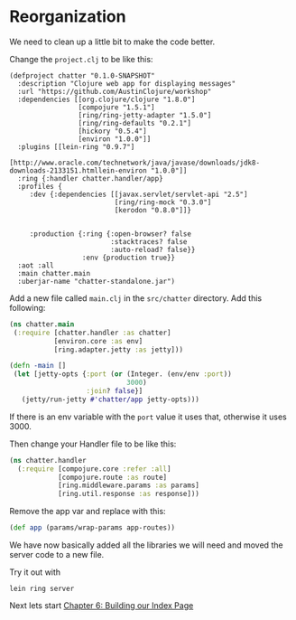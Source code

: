 # Reorganization

We need to clean up a little bit to make the code better.

Change the `project.clj` to be like this:

```
(defproject chatter "0.1.0-SNAPSHOT"  
  :description "Clojure web app for displaying messages"  
  :url "https://github.com/AustinClojure/workshop"
  :dependencies [[org.clojure/clojure "1.8.0"]
                 [compojure "1.5.1"]                 
                 [ring/ring-jetty-adapter "1.5.0"]                 
                 [ring/ring-defaults "0.2.1"]
                 [hickory "0.5.4"]                 
                 [environ "1.0.0"]]
  :plugins [[lein-ring "0.9.7"]            
            [http://www.oracle.com/technetwork/java/javase/downloads/jdk8-downloads-2133151.htmllein-environ "1.0.0"]]
  :ring {:handler chatter.handler/app}
  :profiles {
     :dev {:dependencies [[javax.servlet/servlet-api "2.5"]                               
                          [ring/ring-mock "0.3.0"]
                          [kerodon "0.8.0"]]}

                             
     :production {:ring {:open-browser? false
                         :stacktraces? false
                         :auto-reload? false}}
                  :env {production true}}
  :aot :all  
  :main chatter.main  
  :uberjar-name "chatter-standalone.jar")
```



Add a new file called `main.clj` in the `src/chatter` directory. Add this following: 

```clojure
(ns chatter.main  
 (:require [chatter.handler :as chatter]            
           [environ.core :as env]      
           [ring.adapter.jetty :as jetty]))

(defn -main []
 (let [jetty-opts {:port (or (Integer. (env/env :port))
                             3000)
                   :join? false}]
   (jetty/run-jetty #'chatter/app jetty-opts)))
```

If there is an env variable with the `port` value it uses that, otherwise it uses 3000. 


Then change your Handler file to be like this: 

```clojure
(ns chatter.handler
  (:require [compojure.core :refer :all]
            [compojure.route :as route]
            [ring.middleware.params :as params]
            [ring.util.response :as response]))
```

Remove the app var and replace with this:

```clojure
(def app (params/wrap-params app-routes))
```

We have now basically added all the libraries we will need and moved the server code to a new file.

Try it out with 

```lein 
lein ring server
```

Next lets start [Chapter 6: Building our Index Page](/Pages/6-build-page.md)

